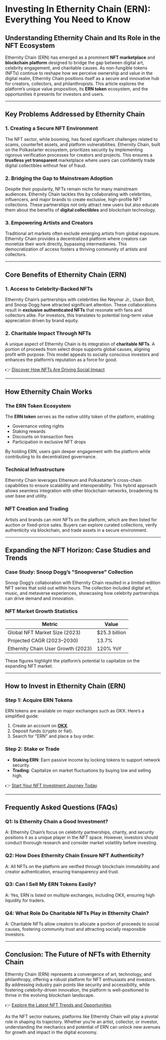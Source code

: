 # Investing In Ethernity Chain (ERN): Everything You Need to Know  

## Understanding Ethernity Chain and Its Role in the NFT Ecosystem  

Ethernity Chain (ERN) has emerged as a prominent **NFT marketplace** and **blockchain platform** designed to bridge the gap between digital art, celebrity engagement, and charitable causes. As non-fungible tokens (NFTs) continue to reshape how we perceive ownership and value in the digital realm, Ethernity Chain positions itself as a secure and innovative hub for creators, collectors, and philanthropists. This article explores the platform’s unique value proposition, its **ERN token** ecosystem, and the opportunities it presents for investors and users.  

---

## Key Problems Addressed by Ethernity Chain  

### 1. **Creating a Secure NFT Environment**  
The NFT sector, while booming, has faced significant challenges related to scams, counterfeit assets, and platform vulnerabilities. Ethernity Chain, built on the Polkastarter ecosystem, prioritizes security by implementing rigorous verification processes for creators and projects. This ensures a **trustless yet transparent** marketplace where users can confidently trade digital collectibles without fear of fraud.  

### 2. **Bridging the Gap to Mainstream Adoption**  
Despite their popularity, NFTs remain niche for many mainstream audiences. Ethernity Chain tackles this by collaborating with celebrities, influencers, and major brands to create exclusive, high-profile NFT collections. These partnerships not only attract new users but also educate them about the benefits of **digital collectibles** and blockchain technology.  

### 3. **Empowering Artists and Creators**  
Traditional art markets often exclude emerging artists from global exposure. Ethernity Chain provides a decentralized platform where creators can monetize their work directly, bypassing intermediaries. This democratization of access fosters a thriving community of artists and collectors.  

---

## Core Benefits of Ethernity Chain (ERN)  

### 1. **Access to Celebrity-Backed NFTs**  
Ethernity Chain’s partnerships with celebrities like Neymar Jr., Usain Bolt, and Snoop Dogg have attracted significant attention. These collaborations result in **exclusive authenticated NFTs** that resonate with fans and collectors alike. For investors, this translates to potential long-term value appreciation driven by brand equity.  

### 2. **Charitable Impact Through NFTs**  
A unique aspect of Ethernity Chain is its integration of **charitable NFTs**. A portion of proceeds from select drops supports global causes, aligning profit with purpose. This model appeals to socially conscious investors and enhances the platform’s reputation as a force for good.  

👉 [Discover How NFTs Are Driving Social Impact](https://bit.ly/okx-bonus)  

---

## How Ethernity Chain Works  

### The ERN Token Ecosystem  
The **ERN token** serves as the native utility token of the platform, enabling:  
- Governance voting rights  
- Staking rewards  
- Discounts on transaction fees  
- Participation in exclusive NFT drops  

By holding ERN, users gain deeper engagement with the platform while contributing to its decentralized governance.  

### Technical Infrastructure  
Ethernity Chain leverages Ethereum and Polkastarter’s cross-chain capabilities to ensure scalability and interoperability. This hybrid approach allows seamless integration with other blockchain networks, broadening its user base and utility.  

### NFT Creation and Trading  
Artists and brands can mint NFTs on the platform, which are then listed for auction or fixed-price sales. Buyers can explore curated collections, verify authenticity via blockchain, and trade assets in a secure environment.  

---

## Expanding the NFT Horizon: Case Studies and Trends  

### Case Study: Snoop Dogg’s "Snoopverse" Collection  
Snoop Dogg’s collaboration with Ethernity Chain resulted in a limited-edition NFT series that sold out within hours. The collection included digital art, music, and metaverse experiences, showcasing how celebrity partnerships can drive demand and innovation.  

### NFT Market Growth Statistics  
| Metric | Value |  
|--------|-------|  
| Global NFT Market Size (2023) | $25.3 billion |  
| Projected CAGR (2023–2030) | 13.7% |  
| Ethernity Chain User Growth (2023) | 120% YoY |  

These figures highlight the platform’s potential to capitalize on the expanding NFT market.  

---

## How to Invest in Ethernity Chain (ERN)  

### Step 1: Acquire ERN Tokens  
ERN tokens are available on major exchanges such as OKX. Here’s a simplified guide:  
1. Create an account on **[OKX](https://bit.ly/okx-bonus)**.  
2. Deposit funds (crypto or fiat).  
3. Search for "ERN" and place a buy order.  

### Step 2: Stake or Trade  
- **Staking ERN**: Earn passive income by locking tokens to support network security.  
- **Trading**: Capitalize on market fluctuations by buying low and selling high.  

👉 [Start Your NFT Investment Journey Today](https://bit.ly/okx-bonus)  

---

## Frequently Asked Questions (FAQs)  

### Q1: Is Ethernity Chain a Good Investment?  
A: Ethernity Chain’s focus on celebrity partnerships, charity, and security positions it as a unique player in the NFT space. However, investors should conduct thorough research and consider market volatility before investing.  

### Q2: How Does Ethernity Chain Ensure NFT Authenticity?  
A: All NFTs on the platform are verified through blockchain immutability and creator authentication, ensuring transparency and trust.  

### Q3: Can I Sell My ERN Tokens Easily?  
A: Yes, ERN is listed on multiple exchanges, including OKX, ensuring high liquidity for traders.  

### Q4: What Role Do Charitable NFTs Play in Ethernity Chain?  
A: Charitable NFTs allow creators to allocate a portion of proceeds to social causes, fostering community trust and attracting socially responsible investors.  

---

## Conclusion: The Future of NFTs with Ethernity Chain  

Ethernity Chain (ERN) represents a convergence of art, technology, and philanthropy, offering a robust platform for NFT enthusiasts and investors. By addressing industry pain points like security and accessibility, while fostering celebrity-driven innovation, the platform is well-positioned to thrive in the evolving blockchain landscape.  

👉 [Explore the Latest NFT Trends and Opportunities](https://bit.ly/okx-bonus)  

As the NFT sector matures, platforms like Ethernity Chain will play a pivotal role in shaping its trajectory. Whether you’re an artist, collector, or investor, understanding the mechanics and potential of ERN can unlock new avenues for growth and impact in the digital economy.